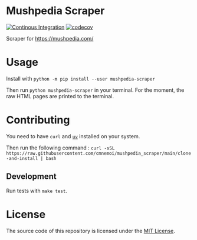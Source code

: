 # Mushpedia Scraper

[![Continous Integration](https://github.com/cmnemoi/mushpedia_scraper/actions/workflows/ci.yaml/badge.svg)](https://github.com/cmnemoi/mushpedia_scraper/actions/workflows/ci.yaml)
[![codecov](https://codecov.io/gh/cmnemoi/mushpedia_scraper/graph/badge.svg?token=FLAARH38AG)](https://codecov.io/gh/cmnemoi/mushpedia_scraper)

Scraper for https://mushpedia.com/

# Usage

Install with `python -m pip install --user mushpedia-scraper`

Then run `python mushpedia-scraper` in your terminal. For the moment, the raw HTML pages are printed to the terminal.

# Contributing

You need to have `curl` and [`uv`](https://docs.astral.sh/uv/getting-started/installation/) installed on your system.

Then run the following command : `curl -sSL https://raw.githubusercontent.com/cmnemoi/mushpedia_scraper/main/clone-and-install | bash`

## Development

Run tests with `make test`.

# License

The source code of this repository is licensed under the [MIT License](LICENSE).